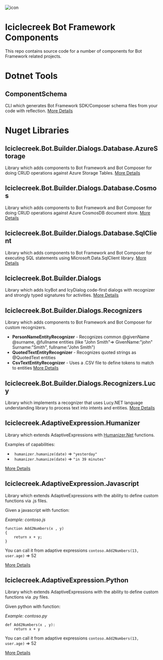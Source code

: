 ![icon](icon.png)

# Iciclecreek Bot Framework Components
This repo contains source code for a number of components for Bot Framework related projects.

# Dotnet Tools

## ComponentSchema
CLI which generates Bot Framework SDK/Composer schema files from your code with reflection.
[More Details](source/Tools/ComponentSchema/)


# Nuget Libraries

## Iciclecreek.Bot.Builder.Dialogs.Database.AzureStorage
Library which adds components to Bot Framework and Bot Composer for doing CRUD operations against Azure Storage Tables.
[More Details](source/Libraries/Iciclecreek.Bot.Builder.Dialogs.Database.AzureStorage/)

## Iciclecreek.Bot.Builder.Dialogs.Database.Cosmos
Library which adds components to Bot Framework and Bot Composer for doing CRUD operations against Azure CosmosDB document store.
[More Details](source/Libraries/Iciclecreek.Bot.Builder.Dialogs.Database.Cosmos/)

## Iciclecreek.Bot.Builder.Dialogs.Database.SqlClient
Library which adds components to Bot Framework and Bot Composer for executing SQL statements using Microsoft.Data.SqlClient library.
[More Details](source/Libraries/Iciclecreek.Bot.Builder.Dialogs.Database.SqlClient/)

## Iciclecreek.Bot.Builder.Dialogs
Library which adds IcyBot and IcyDialog code-first dialogs with recognizer and strongly typed signatures for activities.
[More Details](source/Libraries/Iciclecreek.Bot.Builder.Dialogs)

## Iciclecreek.Bot.Builder.Dialogs.Recognizers
Library which adds components to Bot Framework and Bot Composer for custom recognizers.
* **PersonNameEntityRecognizer** - Recognizes common @givenName @surname, @fullname entities (like "John Smith"=> GivenName:"john" Surname:"Smith", fullname:"John Smith")
* **QuotedTextEntityRecognizer** - Recognizes quoted strings as @QuotedText entities
* **CsvTextEntityRecognizer** - Uses a .CSV file to define tokens to match to entities
[More Details](source/Libraries/Iciclecreek.Bot.Builder.Dialogs.Recognizers/)

## Iciclecreek.Bot.Builder.Dialogs.Recognizers.Lucy
Library which implements a recognizer that uses Lucy.NET language understanding library to process text into intents and entities.
[More Details](source/Libraries/Iciclecreek.Bot.Builder.Dialogs.Recognizers.Lucy)

## Iciclecreek.AdaptiveExpression.Humanizer
 Library which extends AdaptiveExpressions with [Humanizer.Net](https://humanizr.net/) functions.

 Examples of capabilities:
 
* ``` humanizer.humanize(date)``` => ```"yesterday" ```
* ``` humanizer.humanize(date)``` => ```"in 39 minutes" ```

 [More Details](source/Libraries/Iciclecreek.AdaptiveExpressions.Humanizer/)

## Iciclecreek.AdaptiveExpression.Javascript
Library which extends AdaptiveExpressions with the ability to define custom functions via .js files.

Given a javascript with function:

*Example: contoso.js*
```
function Add2Numbers(x , y)
{
    return x + y;
}
```

You can call it from adaptive expressions
 ``` contoso.Add2Numbers(13, user.age) ``` => 52

[More Details](source/Libraries/Iciclecreek.AdaptiveExpressions.Javascript)

## Iciclecreek.AdaptiveExpression.Python
Library which extends AdaptiveExpressions with the ability to define custom functions via .py files.

Given python with function:

*Example: contoso.py*
```
def Add2Numbers(x , y):
    return x + y
```

You can call it from adaptive expressions
 ``` contoso.Add2Numbers(13, user.age) ``` => 52

[More Details](source/Libraries/Iciclecreek.AdaptiveExpressions.Python)

